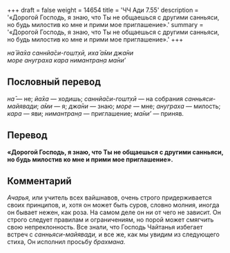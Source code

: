+++
draft = false
weight = 14654
title = 'ЧЧ Ади 7.55'
description = '«Дорогой Господь, я знаю, что Ты не общаешься с другими санньяси, но будь милостив ко мне и прими мое приглашение».'
summary = '«Дорогой Господь, я знаю, что Ты не общаешься с другими санньяси, но будь милостив ко мне и прими мое приглашение».'
+++

_на̄ йа̄ха саннйа̄си-гошт̣хӣ, иха̄ а̄ми джа̄ни  
море ануграха кара нимантран̣а ма̄ни’_

## Пословный перевод

_на̄_ — не; _йа̄ха_ — ходишь; _саннйа̄си_\-_гошт̣хӣ_ — на собрания _санньяси-майявади_; _а̄ми_ — я; _джа̄ни_ — знаю; _море_ — мне; _ануграха_ — милость; _кара_ — яви; _нимантран̣а_ — приглашение; _ма̄ни’_ — приняв.

## Перевод

**«Дорогой Господь, я знаю, что Ты не общаешься с другими санньяси, но будь милостив ко мне и прими мое приглашение».**

## Комментарий

_Ачарья,_ или учитель всех вайшнавов, очень строго придерживается своих принципов, и, хотя он может быть суров, словно молния, иногда он бывает нежен, как роза. На самом деле он ни от чего не зависит. Он строго следует правилам и ограничениям, но порой может смягчить свою непреклонность. Все знали, что Господь Чайтанья избегает встреч с _санньяси-майявади,_ и все же, как мы увидим из следующего стиха, Он исполнил просьбу _брахмана._
